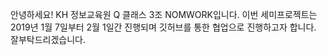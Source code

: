
안녕하세요! KH 정보교육원 Q 클래스 3조 NOMWORK입니다.
이번 세미프로젝트는 2019년 1월 7일부터 2월 1일간 진행되며 깃허브를 통한 협업으로 진행하고자 합니다.
잘부탁드리겠습니다.

